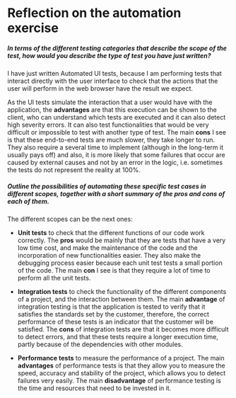 # Reflection on the automation exercise

##### In terms of the different testing categories that describe the scope of the test, how would you describe the type of test you have just written?

I have just written Automated UI tests, because I am performing tests that interact directly with the user interface to check that the actions that the user will perform in the web browser have the result we expect.

As the UI tests simulate the interaction that a user would have with the application, the **advantages** are that this execution can be shown to the client, who can understand which tests are executed and it can also detect high severity errors. It can also test functionalities that would be very difficult or impossible to test with another type of test. The main **cons** I see is that these end-to-end tests are much slower, they take longer to run. They also require a several time to implement (although in the long-term it usually pays off) and also, it is more likely that some failures that occur are caused by external causes and not by an error in the logic, i.e. sometimes the tests do not represent the reality at 100%.

##### Outline the possibilities of automating these specific test cases in different scopes, together with a short summary of the pros and cons of each of them.

The different scopes can be the next ones:

- **Unit tests** to check that the different functions of our code work correctly. The **pros** would be mainly that they are tests that have a very low time cost, and make the maintenance of the code and the incorporation of new functionalities easier. They also make the debugging process easier because each unit test tests a small portion of the code. The main **con** I see is that they require a lot of time to perform all the unit tests.


- **Integration tests** to check the functionality of the different components of a project, and the interaction between them. The main **advantage** of integration testing is that the application is tested to verify that it satisfies the standards set by the customer, therefore, the correct performance of these tests is an indicator that the customer will be satisfied. The **cons** of integration tests are that it becomes more difficult to detect errors, and that these tests require a longer execution time, partly because of the dependencies with other modules.


- **Performance tests** to measure the performance of a project. The main **advantages** of performance tests is that they allow you to measure the speed, accuracy and stability of the project, which allows you to detect failures very easily. The main **disadvantage** of performance testing is the time and resources that need to be invested in it.